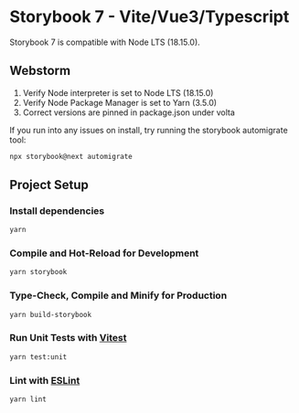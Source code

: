 # Storybook 7 - Vite/Vue3/Typescript

Storybook 7 is compatible with Node LTS (18.15.0).

## Webstorm
1. Verify Node interpreter is set to Node LTS (18.15.0)
2. Verify Node Package Manager is set to Yarn (3.5.0)
3. Correct versions are pinned in package.json under volta

If you run into any issues on install, try running the storybook automigrate tool:

```sh
npx storybook@next automigrate
```

## Project Setup

### Install dependencies
```sh
yarn
```

### Compile and Hot-Reload for Development

```sh
yarn storybook
```

### Type-Check, Compile and Minify for Production

```sh
yarn build-storybook
```

### Run Unit Tests with [Vitest](https://vitest.dev/)

```sh
yarn test:unit
```

### Lint with [ESLint](https://eslint.org/)

```sh
yarn lint
```
